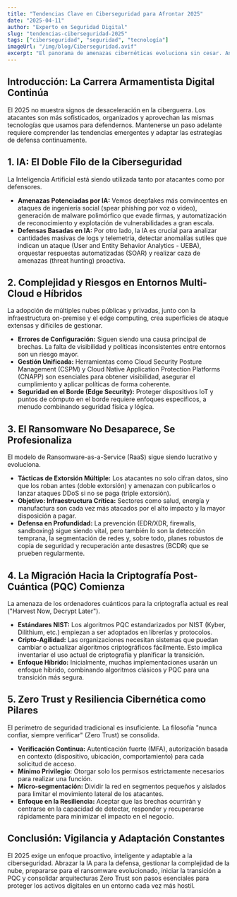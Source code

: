 ```yaml
---
title: "Tendencias Clave en Ciberseguridad para Afrontar 2025"
date: "2025-04-11"
author: "Experto en Seguridad Digital"
slug: "tendencias-ciberseguridad-2025"
tags: ["ciberseguridad", "seguridad", "tecnología"]
imageUrl: "/img/blog/Ciberseguridad.avif"
excerpt: "El panorama de amenazas cibernéticas evoluciona sin cesar. Analizamos las 5 tendencias más importantes en ciberseguridad que marcan 2025 y cómo las organizaciones pueden prepararse."
---
```


## Introducción: La Carrera Armamentista Digital Continúa

El 2025 no muestra signos de desaceleración en la ciberguerra. Los atacantes son más sofisticados, organizados y aprovechan las mismas tecnologías que usamos para defendernos. Mantenerse un paso adelante requiere comprender las tendencias emergentes y adaptar las estrategias de defensa continuamente.

## 1. IA: El Doble Filo de la Ciberseguridad

La Inteligencia Artificial está siendo utilizada tanto por atacantes como por defensores.

* **Amenazas Potenciadas por IA:** Vemos deepfakes más convincentes en ataques de ingeniería social (spear phishing por voz o video), generación de malware polimórfico que evade firmas, y automatización de reconocimiento y explotación de vulnerabilidades a gran escala.
* **Defensas Basadas en IA:** Por otro lado, la IA es crucial para analizar cantidades masivas de logs y telemetría, detectar anomalías sutiles que indican un ataque (User and Entity Behavior Analytics - UEBA), orquestar respuestas automatizadas (SOAR) y realizar caza de amenazas (threat hunting) proactiva.

## 2. Complejidad y Riesgos en Entornos Multi-Cloud e Híbridos

La adopción de múltiples nubes públicas y privadas, junto con la infraestructura on-premise y el edge computing, crea superficies de ataque extensas y difíciles de gestionar.

* **Errores de Configuración:** Siguen siendo una causa principal de brechas. La falta de visibilidad y políticas inconsistentes entre entornos son un riesgo mayor.
* **Gestión Unificada:** Herramientas como Cloud Security Posture Management (CSPM) y Cloud Native Application Protection Platforms (CNAPP) son esenciales para obtener visibilidad, asegurar el cumplimiento y aplicar políticas de forma coherente.
* **Seguridad en el Borde (Edge Security):** Proteger dispositivos IoT y puntos de cómputo en el borde requiere enfoques específicos, a menudo combinando seguridad física y lógica.

## 3. El Ransomware No Desaparece, Se Profesionaliza

El modelo de Ransomware-as-a-Service (RaaS) sigue siendo lucrativo y evoluciona.

* **Tácticas de Extorsión Múltiple:** Los atacantes no solo cifran datos, sino que los roban antes (doble extorsión) y amenazan con publicarlos o lanzar ataques DDoS si no se paga (triple extorsión).
* **Objetivo: Infraestructura Crítica:** Sectores como salud, energía y manufactura son cada vez más atacados por el alto impacto y la mayor disposición a pagar.
* **Defensa en Profundidad:** La prevención (EDR/XDR, firewalls, sandboxing) sigue siendo vital, pero también lo son la detección temprana, la segmentación de redes y, sobre todo, planes robustos de copia de seguridad y recuperación ante desastres (BCDR) que se prueben regularmente.

## 4. La Migración Hacia la Criptografía Post-Cuántica (PQC) Comienza

La amenaza de los ordenadores cuánticos para la criptografía actual es real ("Harvest Now, Decrypt Later").

* **Estándares NIST:** Los algoritmos PQC estandarizados por NIST (Kyber, Dilithium, etc.) empiezan a ser adoptados en librerías y protocolos.
* **Cripto-Agilidad:** Las organizaciones necesitan sistemas que puedan cambiar o actualizar algoritmos criptográficos fácilmente. Esto implica inventariar el uso actual de criptografía y planificar la transición.
* **Enfoque Híbrido:** Inicialmente, muchas implementaciones usarán un enfoque híbrido, combinando algoritmos clásicos y PQC para una transición más segura.

## 5. Zero Trust y Resiliencia Cibernética como Pilares

El perímetro de seguridad tradicional es insuficiente. La filosofía "nunca confiar, siempre verificar" (Zero Trust) se consolida.

* **Verificación Continua:** Autenticación fuerte (MFA), autorización basada en contexto (dispositivo, ubicación, comportamiento) para cada solicitud de acceso.
* **Mínimo Privilegio:** Otorgar solo los permisos estrictamente necesarios para realizar una función.
* **Micro-segmentación:** Dividir la red en segmentos pequeños y aislados para limitar el movimiento lateral de los atacantes.
* **Enfoque en la Resiliencia:** Aceptar que las brechas ocurrirán y centrarse en la capacidad de detectar, responder y recuperarse rápidamente para minimizar el impacto en el negocio.

## Conclusión: Vigilancia y Adaptación Constantes

El 2025 exige un enfoque proactivo, inteligente y adaptable a la ciberseguridad. Abrazar la IA para la defensa, gestionar la complejidad de la nube, prepararse para el ransomware evolucionado, iniciar la transición a PQC y consolidar arquitecturas Zero Trust son pasos esenciales para proteger los activos digitales en un entorno cada vez más hostil.
